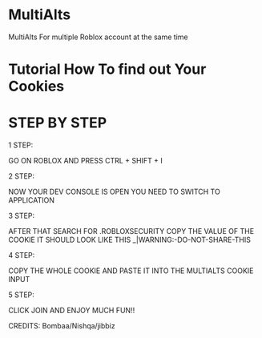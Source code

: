 # MultiAlts
MultiAlts For multiple Roblox account at the same time

# Tutorial How To find out Your Cookies
# STEP BY STEP

1 STEP:

GO ON ROBLOX AND PRESS CTRL + SHIFT + I 

2 STEP:

NOW YOUR DEV CONSOLE IS OPEN YOU NEED TO SWITCH TO APPLICATION

3 STEP:

AFTER THAT SEARCH FOR .ROBLOXSECURITY COPY THE VALUE OF THE COOKIE IT SHOULD LOOK LIKE THIS
_|WARNING:-DO-NOT-SHARE-THIS

4 STEP:

COPY THE WHOLE COOKIE AND PASTE IT INTO THE MULTIALTS COOKIE INPUT 

5 STEP: 

CLICK JOIN AND ENJOY MUCH FUN!!

CREDITS: Bombaa/Nishqa/jibbiz


